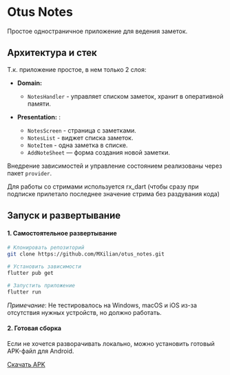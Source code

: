 # Otus Notes

Простое одностраничное приложение для ведения заметок.

## Архитектура и стек

Т.к. приложение простое, в нем только 2 слоя:

* **Domain:**
    * `NotesHandler` - управляет списком заметок, хранит в оперативной памяти.

* **Presentation:** :
    * `NotesScreen` - страница с заметками.
    * `NotesList` - виджет списка заметок.
    * `NoteItem` - одна заметка в списке.
    * `AddNoteSheet` — форма создания новой заметки.

Внедрение зависимостей и управление состоянием реализованы через пакет `provider`.

Для работы со стримами используется rx_dart (чтобы сразу при подписке прилетало последнее значение стрима без раздувания
кода)

## Запуск и развертывание

#### 1. Самостоятельное развертывание

```bash
# Клонировать репозиторий
git clone https://github.com/MXilian/otus_notes.git

# Установить зависимости
flutter pub get

# Запустить приложение
flutter run
```

*Примечание*: Не тестировалось на Windows, macOS и iOS из-за отсутствия нужных устройств, но должно работать.

#### 2. Готовая сборка

Если не хочется разворачивать локально, можно установить готовый APK-файл для Android.

[Скачать APK](releases/app-release.apk)